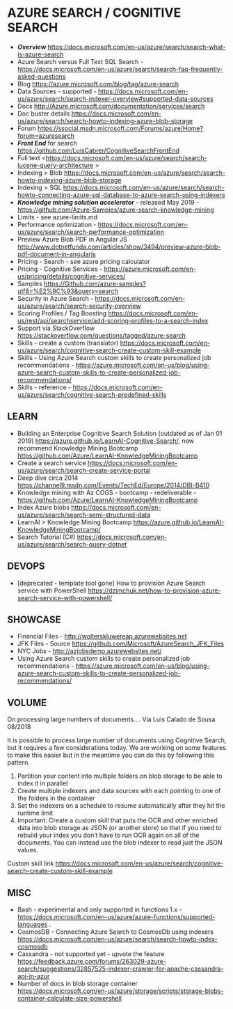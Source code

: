 # AZURE SEARCH / COGNITIVE SEARCH

* ***Overview*** <https://docs.microsoft.com/en-us/azure/search/search-what-is-azure-search>
* Azure Search versus Full Text SQL Search - <https://docs.microsoft.com/en-us/azure/search/search-faq-frequently-asked-questions> 
* Blog <https://azure.microsoft.com/blog/tag/azure-search>
* Data Sources - supported - https://docs.microsoft.com/en-us/azure/search/search-indexer-overview#supported-data-sources
* Docs <http://Azure.microsoft.com/documentation/services/search>
* Doc buster details <https://docs.microsoft.com/en-us/azure/search/search-howto-indexing-azure-blob-storage>
* Forum <https://ssocial.msdn.microsoft.com/Forums/azure/Home?forum=azuresearch>
* ***Front End*** for search <https://github.com/LuisCabrer/CognitiveSearchFrontEnd>
* Full text <https://docs.microsoft.com/en-us/azure/search/search-lucene-query-architecture >
* Indexing > Blob <https://docs.microsoft.com/en-us/azure/search/search-howto-indexing-azure-blob-storage>
* Indexing > SQL <https://docs.microsoft.com/en-us/azure/search/search-howto-connecting-azure-sql-database-to-azure-search-using-indexers>
* ***Knowledge mining solution accelerator*** - released May 2019 - https://github.com/Azure-Samples/azure-search-knowledge-mining
* Limits - see azure-limits.md
* Performance optimization - https://docs.microsoft.com/en-us/azure/search/search-performance-optimization
* Preview Azure Blob PDF in Angular JS <http://www.dotnetfunda.com/articles/show/3494/preview-azure-blob-pdf-document-in-angularjs>
* Pricing - Search - see azure pricing calculator
* Pricing - Cognitive Services - https://azure.microsoft.com/en-us/pricing/details/cognitive-services/
* Samples <https://Github.com/azure-samples?utf8=%E2%9C%93&query=search>
* Security in Azure Search - <https://docs.microsoft.com/en-us/azure/search/search-security-overview>
* Scoring Profiles / Tag Boosting <https://docs.microsoft.com/en-us/rest/api/searchservice/add-scoring-profiles-to-a-search-index>
* Support via StackOverflow <https://stackoverflow.com/questions/tagged/azure-search>
* Skills - create a custom (translator) <https://docs.microsoft.com/en-us/azure/search/cognitive-search-create-custom-skill-example>
* Skills - Using Azure Search custom skills to create personalized job recommendations - https://azure.microsoft.com/en-us/blog/using-azure-search-custom-skills-to-create-personalized-job-recommendations/
* Skills - reference - https://docs.microsoft.com/en-us/azure/search/cognitive-search-predefined-skills

## LEARN

* Building an Enterprise Cognitive Search Solution (outdated as of Jan 01 2019) <https://azure.github.io/LearnAI-Cognitive-Search/>, now recommend Knowledge Mining Bootcamp <https://github.com/Azure/LearnAI-KnowledgeMiningBootcamp>
* Create a search service <https://docs.microsoft.com/en-us/azure/search/search-create-service-portal>
* Deep dive circa 2014 <https://channel9.msdn.com/Events/TechEd/Europe/2014/DBI-B410>
* Knowledge mining with Az COGS - bootcamp - redeliverable - https://github.com/Azure/LearnAI-KnowledgeMiningBootcamp
* Index Azure blobs <https://docs.microsoft.com/en-us/azure/search/search-semi-structured-data>
* LearnAI > Knowledge Mining Bootcamp <https://azure.github.io/LearnAI-KnowledgeMiningBootcamp/>
* Search Tutorial (C#) <https://docs.microsoft.com/en-us/azure/search/search-query-dotnet>

## DEVOPS

* [deprecated - template tool gone] How to provision Azure Search service with PowerShell <https://dzimchuk.net/how-to-provision-azure-search-service-with-powershell/> 

## SHOWCASE

* Financial Files - http://wolterskluwereap.azurewebsites.net
* JFK Files - Source <https://github.com/Microsoft/AzureSearch_JFK_Files>
* NYC Jobs - http://azjobsdemo.azurewebsites.net/
* Using Azure Search custom skills to create personalized job recommendations - https://azure.microsoft.com/en-us/blog/using-azure-search-custom-skills-to-create-personalized-job-recommendations/

## VOLUME

On processing large numbers of documents.... Via Luis Calado de Sousa 08/2018

It is possible to process large number of documents using Cognitive Search, but it requires a few considerations today.  We are working on some features to make this easier but in the meantime you can do this by following this pattern.

1. Partition your content into multiple folders on blob storage to be able to index it in parallel
2. Create multiple indexers and data sources with each pointing to one of the folders in the container
3. Set the indexers on a schedule to resume automatically after they hit the runtime limit
4. Important. Create a custom skill that puts the OCR and other enriched data into blob storage as JSON (or another store) so that if you need to rebuild your index you don’t have to run OCR again on all of the documents.  You can instead use the blob indexer to read just the JSON values.

Custom skill link <https://docs.microsoft.com/en-us/azure/search/cognitive-search-create-custom-skill-example>

## MISC

* Bash - experimental and only supported in functions 1.x - https://docs.microsoft.com/en-us/azure/azure-functions/supported-languages .
* CosmosDB - Connecting Azure Search to CosmosDb using indexers <https://docs.microsoft.com/en-us/azure/search/search-howto-index-cosmosdb>
* Cassandra - not supported yet - upvote the feature <https://feedback.azure.com/forums/263029-azure-search/suggestions/32857525-indexer-crawler-for-apache-cassandra-api-in-azur>
* Number of docs in blob storage container <https://docs.microsoft.com/en-us/azure/storage/scripts/storage-blobs-container-calculate-size-powershell>
